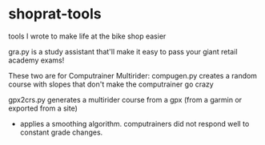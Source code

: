 # shoprat-tools
tools I wrote to make life at the bike shop easier

gra.py is a study assistant that'll make it easy to pass your giant retail academy exams!

These two are for Computrainer Multirider:
compugen.py creates a random course with slopes that don't make the computrainer go crazy

gpx2crs.py generates a multirider course from a gpx (from a garmin or exported from a site)
 - applies a smoothing algorithm. computrainers did not respond well to constant grade changes.
